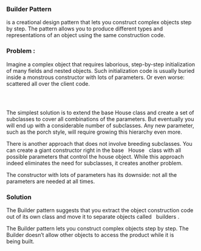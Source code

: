 ### **Builder Pattern** 
is a creational design pattern that lets you construct complex objects step by step. The pattern allows you to produce different types and representations of an object using the same construction&nbsp;code.   

### Problem :
Imagine a complex object that requires laborious, step-by-step initialization of many fields and nested objects. Such initialization code is usually buried inside a monstrous constructor with lots of parameters. Or even worse: scattered all over the client code.   
### &nbsp;  


The simplest solution is to extend the base House class and create a set of subclasses to cover all combinations of the parameters. But eventually you will end up with a considerable number of subclasses. Any new parameter, such as the porch style, will require growing this hierarchy even more.   

There is another approach that does not involve breeding subclasses. You can create a giant constructor right in the base &nbsp; House &nbsp; class with all possible parameters that control the house object. While this approach indeed eliminates the need for subclasses, it creates another problem.   

The constructor with lots of parameters has its downside: not all the parameters are needed at all&nbsp;times.  

### **Solution**   

The Builder pattern suggests that you extract the object construction code out of its own class and move it to separate objects called &nbsp; builders .   

The Builder pattern lets you construct complex objects step by step. The Builder doesn’t allow other objects to access the product while it is being&nbsp;built.  
